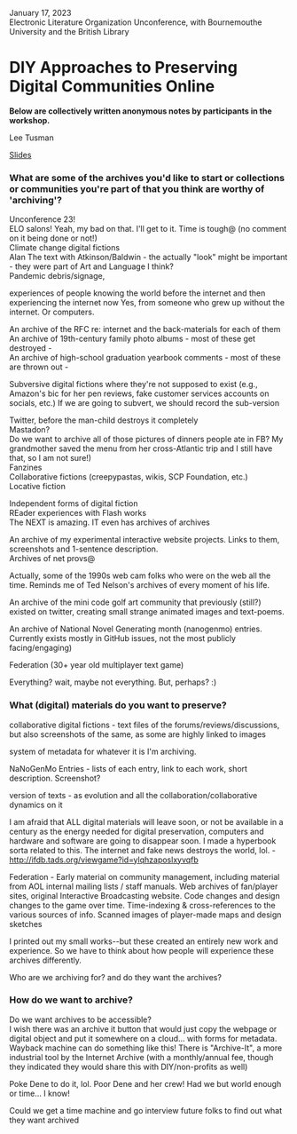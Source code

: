 January 17, 2023  
Electronic Literature Organization Unconference, with Bournemouthe University and the British Library

# DIY Approaches to Preserving Digital Communities Online

**Below are collectively written anonymous notes by participants in the workshop.**

Lee Tusman

[Slides](https://docs.google.com/presentation/d/1I5W7SDgPyKgM6Y1xIekf_hzfdqUCPiQxhMZ5DxhD01I/edit?usp=sharing)


### What are some of the archives you'd like to start or collections or communities you're part of that you think are worthy of 'archiving'?

Unconference 23!  
ELO salons! Yeah, my bad on that. I'll get to it. Time is tough@ (no comment on it being done or not!)  
Climate change digital fictions  
Alan The text with Atkinson/Baldwin - the actually "look" might be important - they were part of Art and Language I think?  
Pandemic debris/signage,  

experiences of people knowing the world before the internet and then experiencing the internet now Yes, from someone who grew up without the internet. Or computers.  

An archive of the RFC re: internet and the back-materials for each of them  
An archive of 19th-century family photo albums - most of these get destroyed -  
An archive of high-school graduation yearbook comments - most of these are thrown out -  

Subversive digital fictions where they're not supposed to exist (e.g., Amazon's bic for her pen reviews, fake customer services accounts on socials, etc.) If we are going to subvert, we should record the sub-version  

Twitter, before the man-child destroys it completely  
Mastadon?   
Do we want to archive all of those pictures of dinners people ate in FB? My grandmother saved the menu from her cross-Atlantic trip and I still have that, so I am not sure!)  
Fanzines  
Collaborative fictions (creepypastas, wikis, SCP Foundation, etc.)  
Locative fiction  

Independent forms of digital fiction  
REader experiences with Flash works  
The NEXT is amazing. IT even has archives of archives  

An archive of my experimental interactive website projects. Links to them, screenshots and 1-sentence description.  
Archives of net provs@  

Actually, some of the 1990s web cam folks who were on the web all the time. Reminds me of Ted Nelson's archives of every moment of his life.  

An archive of the mini code golf art community that previously (still?) existed on twitter, creating small strange animated images and text-poems.  

An archive of National Novel Generating month (nanogenmo) entries. Currently exists mostly in GitHub issues, not the most publicly facing/engaging)  

Federation (30+ year old multiplayer text game)  

Everything? wait, maybe not everything. But, perhaps? :)  

### What (digital) materials do you want to preserve?

collaborative digital fictions - text files of the forums/reviews/discussions, but also screenshots of the same, as some are highly linked to images  

system of metadata for whatever it is I'm archiving.  

NaNoGenMo Entries - lists of each entry, link to each work, short description. Screenshot?  

version of texts - as evolution and all the collaboration/collaborative dynamics on it  

I am afraid that ALL digital materials will leave soon, or not be available in a century as the energy needed for digital preservation, computers and hardware and software are going to disappear soon. I made a hyperbook sorta related to this. The internet and fake news destroys the world, lol. - http://ifdb.tads.org/viewgame?id=ylqhzaposlxyvqfb  

Federation - Early material on community management, including material from AOL internal mailing lists / staff manuals. Web archives of fan/player sites, original Interactive Broadcasting website. Code changes and design changes to the game over time. Time-indexing & cross-references to the various sources of info. Scanned images of player-made maps and design sketches  

I printed out my small works--but these created an entirely new work and experience.  So we have to think about how people will experience these archives differently.  

Who are we archiving for? and do they want the archives?  

### How do we want to archive?

Do we want archives to be accessible?  
I wish there was an archive it button that would just copy the webpage or digital object and put it somewhere on a cloud... with forms for metadata. Wayback machine can do something like this! There is "Archive-It", a more industrial tool by the Internet Archive (with a monthly/annual fee, though they indicated they would share this with DIY/non-profits as well)  

Poke Dene to do it, lol. Poor Dene and her crew! Had we but world enough or time... I know!  

Could we get a time machine and go interview future folks to find out what they want archived  

